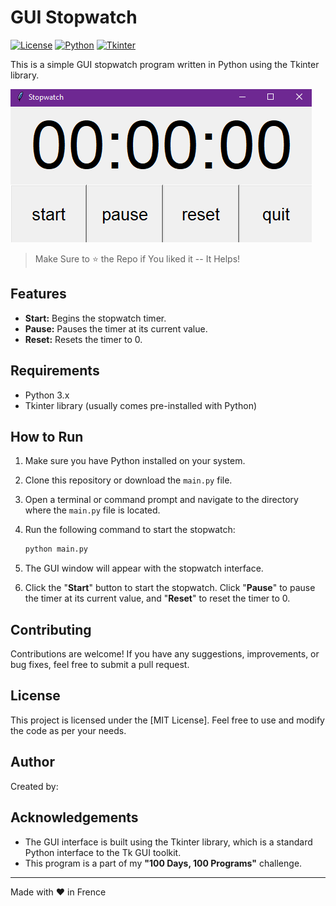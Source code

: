# GUI Stopwatch

[![License](https://img.shields.io/badge/license-MIT-blue.svg?style=flat-square)](https://github.com/your-username/notepad/blob/main/LICENSE)
[![Python](https://img.shields.io/badge/python-3.7%20|%203.8%20|%203.9%20|%203.10%20|%203.11-green?style=flat-square)](https://www.python.org/downloads/)
[![Tkinter](https://img.shields.io/badge/tkinter-8.6-orange?style=flat-square)](https://docs.python.org/3/library/tkinter.html)

This is a simple GUI stopwatch program written in Python using the Tkinter library.

![Stopwatch Screenshot](./screenshots/stopwatch.png)

> Make Sure to ⭐ the Repo if You liked it -- It Helps!

## Features

- **Start:** Begins the stopwatch timer.
- **Pause:** Pauses the timer at its current value.
- **Reset:** Resets the timer to 0.

## Requirements

- Python 3.x
- Tkinter library (usually comes pre-installed with Python)

## How to Run

1. Make sure you have Python installed on your system.
2. Clone this repository or download the `main.py` file.
3. Open a terminal or command prompt and navigate to the directory where the `main.py` file is located.
4. Run the following command to start the stopwatch:

    ```bash
    python main.py
    ```

5. The GUI window will appear with the stopwatch interface.
6. Click the "**Start**" button to start the stopwatch. Click "**Pause**" to pause the timer at its current value, and "**Reset**" to reset the timer to 0.

## Contributing

Contributions are welcome! If you have any suggestions, improvements, or bug fixes, feel free to submit a pull request.

## License

This project is licensed under the [MIT License]. Feel free to use and modify the code as per your needs.

## Author

Created by: 

## Acknowledgements

- The GUI interface is built using the Tkinter library, which is a standard Python interface to the Tk GUI toolkit.
- This program is a part of my **"100 Days, 100 Programs"** challenge.

---

Made with ❤️ in Frence



